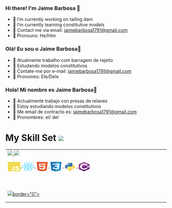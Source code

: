 ### Hi there! I'm Jaime Barbosa 👋

- 🔭 I’m currently working on tailing dam
- 🌱 I’m currently learning constitutive models
- 👯 Contact me via email: jaimebarbosa1791@gmail.com
- 🤔 Pronouns: He/Him

### Olá! Eu sou o Jaime Barbosa👋
- 🔭 Atualmente trabalho com barragem de rejeito
- 🌱 Estudando modelos constitutivos
- 👯 Contate-me por e-mail: jaimebarbosa1791@gmail.com
- 🤔 Pronomes: Ele/Dele

### Hola! Mi nombre es Jaime Barbosa👋
- 🔭 Actualmente trabajo con presas de relaves
- 🌱 Estoy estudiando modelos constitutivos
- 👯 Me email de contracto es: jaimebarbosa1791@gmail.com
- 🤔 Pronombres: el/ del

#
# My Skill Set <img src="https://media.giphy.com/media/12oufCB0MyZ1Go/giphy.gif" width="50">
<table><tr><td valign="top" width="33%">


<div>
  <a href="https://github.com/JaimeWilson">
  <img height="180em" src="https://github-readme-stats.vercel.app/api?username=JaimeWilson&show_icons=true&theme=dracula&include_all_commits=true&count_private=true"/>
  <img height="180em" src="https://github-readme-stats.vercel.app/api/top-langs/?username=JaimeWilson&layout=compact&langs_count=7&theme=dracula"/>
</div>
  
 <div style="display: inline_block"><br>
  <img align="center" alt="Rafa-Js" height="30" width="40" src="https://raw.githubusercontent.com/devicons/devicon/master/icons/javascript/javascript-plain.svg">
  <img align="center" alt="Rafa-React" height="30" width="40" src="https://raw.githubusercontent.com/devicons/devicon/master/icons/react/react-original.svg">
  <img align="center" alt="Rafa-HTML" height="30" width="40" src="https://raw.githubusercontent.com/devicons/devicon/master/icons/html5/html5-original.svg">
  <img align="center" alt="Rafa-CSS" height="30" width="40" src="https://raw.githubusercontent.com/devicons/devicon/master/icons/css3/css3-original.svg">
  <img align="center" alt="Rafa-Python" height="30" width="40" src="https://raw.githubusercontent.com/devicons/devicon/master/icons/python/python-original.svg">
  <img align="center" alt="Rafa-Csharp" height="30" width="40" src="https://raw.githubusercontent.com/devicons/devicon/master/icons/csharp/csharp-original.svg">
 </div>
  


##

<br>

<img src="https://i.ibb.co/0MZzJ2d/download.png" border="0">border="0">
